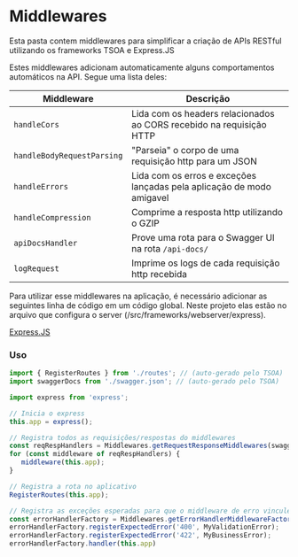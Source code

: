 ﻿# Middlewares

Esta pasta contem middlewares para simplificar a criação de APIs RESTful utilizando os frameworks TSOA e Express.JS

Estes middlewares adicionam automaticamente alguns comportamentos automáticos na API. Segue uma lista deles:

| Middleware | Descrição | 
| --- | --- | 
| `handleCors` | Lida com os headers relacionados ao CORS recebido na requisição HTTP |
| `handleBodyRequestParsing` | "Parseia" o corpo de uma requisição http para um JSON |
| `handleErrors` | Lida com os erros e exceções lançadas pela aplicação de modo amigavel |
| `handleCompression` | Comprime a resposta http utilizando o GZIP |
| `apiDocsHandler` | Prove uma rota para o Swagger UI na rota `/api-docs/` |
| `logRequest` | Imprime os logs de cada requisição http recebida |

Para utilizar esse middlewares na aplicação, é necessário adicionar as seguintes linha de código em um código global.
Neste projeto elas estão no arquivo que configura o server (/src/frameworks/webserver/express).

[Express.JS ](../../webserver/express/README.md)

### Uso

```javascript
import { RegisterRoutes } from './routes'; // (auto-gerado pelo TSOA)
import swaggerDocs from './swagger.json'; // (auto-gerado pelo TSOA)

import express from 'express';

// Inicia o express
this.app = express();

// Registra todos as requisições/respostas do middlewares
const reqRespHandlers = Middlewares.getRequestResponseMiddlewares(swaggerDocs);
for (const middleware of reqRespHandlers) {
   middleware(this.app);
}

// Registra a rota no aplicativo
RegisterRoutes(this.app);

// Registra as exceções esperadas para que o middleware de erro vincule com o express
const errorHandlerFactory = Middlewares.getErrorHandlerMiddlewareFactory();
errorHandlerFactory.registerExpectedError('400', MyValidationError);
errorHandlerFactory.registerExpectedError('422', MyBusinessError);
errorHandlerFactory.handler(this.app)
```
